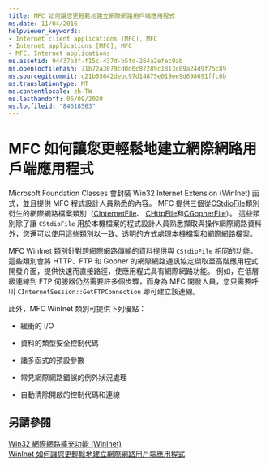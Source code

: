 ```yaml
---
title: MFC 如何讓您更輕鬆地建立網際網路用戶端應用程式
ms.date: 11/04/2016
helpviewer_keywords:
- Internet client applications [MFC], MFC
- Internet applications [MFC], MFC
- MFC, Internet applications
ms.assetid: 94437b3f-f15c-437d-b5fd-264a2efec9ab
ms.openlocfilehash: 71b72a3079cd0d0c87289c1813c09a24d9f75c89
ms.sourcegitcommit: c21b05042debc97d14875e019ee9d698691ffc0b
ms.translationtype: MT
ms.contentlocale: zh-TW
ms.lasthandoff: 06/09/2020
ms.locfileid: "84618563"
---
```

# <a name="how-mfc-makes-it-easier-to-create-internet-client-applications"></a>MFC 如何讓您更輕鬆地建立網際網路用戶端應用程式

Microsoft Foundation Classes 會封裝 Win32 Internet Extension (WinInet) 函式，並且提供 MFC 程式設計人員熟悉的內容。 MFC 提供三個從[CStdioFile](reference/cstdiofile-class.md)類別衍生的網際網路檔案類別（[CInternetFile](reference/cinternetfile-class.md)、 [CHttpFile](reference/chttpfile-class.md)和[CGopherFile](reference/cgopherfile-class.md)）。 這些類別除了讓 `CStdioFile` 用於本機檔案的程式設計人員熟悉擷取與操作網際網路資料外，您還可以使用這些類別以一致、透明的方式處理本機檔案和網際網路檔案。

MFC WinInet 類別針對跨網際網路傳輸的資料提供與 `CStdioFile` 相同的功能。 這些類別會將 HTTP、FTP 和 Gopher 的網際網路通訊協定擷取至高階應用程式開發介面，提供快速而直接路徑，使應用程式具有網際網路功能。 例如，在低層級連線到 FTP 伺服器仍然需要許多個步驟，而身為 MFC 開發人員，您只需要呼叫 `CInternetSession::GetFTPConnection` 即可建立該連線。

此外，MFC WinInet 類別可提供下列優點：

- 緩衝的 I/O

- 資料的類型安全控制代碼

- 諸多函式的預設參數

- 常見網際網路錯誤的例外狀況處理

- 自動清除開啟的控制代碼和連線

## <a name="see-also"></a>另請參閱

[Win32 網際網路擴充功能 (WinInet)](win32-internet-extensions-wininet.md)<br/>
[WinInet 如何讓您更輕鬆地建立網際網路用戶端應用程式](how-wininet-makes-it-easier-to-create-internet-client-applications.md)
